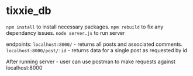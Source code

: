 # tixxie_db

```npm install``` to install necessary packages.
```npm rebuild``` to fix any dependancy issues.
```node server.js``` to run server


endpoints:
```localhost:8000/``` - returns all posts and associated comments.
```localhost:8000/post/:id``` - returns data for a single post as requested by id

After running server - user can use postman to make requests against localhost:8000
